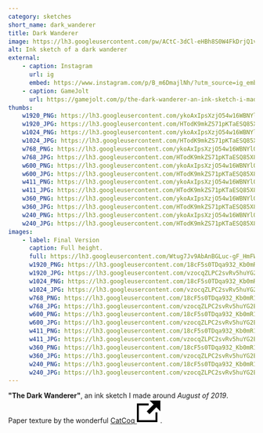 ```yaml
---
category: sketches
short_name: dark_wanderer
title: Dark Wanderer
image: https://lh3.googleusercontent.com/pw/ACtC-3dCl-eHBh8S0W4FkDrjQ1vIgWfLABoekgs2YavkEgEZapufuRT-92XvFNT5SE6LCAJIsH-zWZRTCC8domIOg4dPKJWSfVe6RbxQyiQYNlGFiZ9OaCY8TNNfmdMP4DBBRnBAAE6G2S_U0p-LfLFfzayL=w1200-h630-no?authuser=0
alt: Ink sketch of a dark wanderer
external:
    - caption: Instagram
      url: ig
      embed: https://www.instagram.com/p/B_m6DmajlNh/?utm_source=ig_embed&amp;utm_campaign=loading
    - caption: GameJolt
      url: https://gamejolt.com/p/the-dark-wanderer-an-ink-sketch-i-made-around-august-of-201-wy77v9jd
thumbs:
    w1920_PNG: https://lh3.googleusercontent.com/ykoAxIpsXzjO54w16WBNYlOBKqbm_bsKVItMW-o2OUyeI06K_3KfcK7KC6nDme3qiUxy1WziAyFoQjlWLrIIELMdLqubCrtme1-VvwqdefSN_QbjwEQd6YmMwe6qV6IxgOpWs4xt_g=w355
    w1920_JPG: https://lh3.googleusercontent.com/HTodK9mkZS71pKTaESQ85X8D1avsMcO1lJlmwayOKefRiBf9VcXYwZ7pNlG0EOO-JXaWtfCbaQCv-NaLersYSU7pOIH5zvbybmWzzL7KFuFlVFDgG6dAYnyJiIKPqHDB4clX541KUg=w355
    w1024_PNG: https://lh3.googleusercontent.com/ykoAxIpsXzjO54w16WBNYlOBKqbm_bsKVItMW-o2OUyeI06K_3KfcK7KC6nDme3qiUxy1WziAyFoQjlWLrIIELMdLqubCrtme1-VvwqdefSN_QbjwEQd6YmMwe6qV6IxgOpWs4xt_g=w284
    w1024_JPG: https://lh3.googleusercontent.com/HTodK9mkZS71pKTaESQ85X8D1avsMcO1lJlmwayOKefRiBf9VcXYwZ7pNlG0EOO-JXaWtfCbaQCv-NaLersYSU7pOIH5zvbybmWzzL7KFuFlVFDgG6dAYnyJiIKPqHDB4clX541KUg=w284
    w768_PNG: https://lh3.googleusercontent.com/ykoAxIpsXzjO54w16WBNYlOBKqbm_bsKVItMW-o2OUyeI06K_3KfcK7KC6nDme3qiUxy1WziAyFoQjlWLrIIELMdLqubCrtme1-VvwqdefSN_QbjwEQd6YmMwe6qV6IxgOpWs4xt_g=w213
    w768_JPG: https://lh3.googleusercontent.com/HTodK9mkZS71pKTaESQ85X8D1avsMcO1lJlmwayOKefRiBf9VcXYwZ7pNlG0EOO-JXaWtfCbaQCv-NaLersYSU7pOIH5zvbybmWzzL7KFuFlVFDgG6dAYnyJiIKPqHDB4clX541KUg=w213
    w600_PNG: https://lh3.googleusercontent.com/ykoAxIpsXzjO54w16WBNYlOBKqbm_bsKVItMW-o2OUyeI06K_3KfcK7KC6nDme3qiUxy1WziAyFoQjlWLrIIELMdLqubCrtme1-VvwqdefSN_QbjwEQd6YmMwe6qV6IxgOpWs4xt_g=w166
    w600_JPG: https://lh3.googleusercontent.com/HTodK9mkZS71pKTaESQ85X8D1avsMcO1lJlmwayOKefRiBf9VcXYwZ7pNlG0EOO-JXaWtfCbaQCv-NaLersYSU7pOIH5zvbybmWzzL7KFuFlVFDgG6dAYnyJiIKPqHDB4clX541KUg=w166
    w411_PNG: https://lh3.googleusercontent.com/ykoAxIpsXzjO54w16WBNYlOBKqbm_bsKVItMW-o2OUyeI06K_3KfcK7KC6nDme3qiUxy1WziAyFoQjlWLrIIELMdLqubCrtme1-VvwqdefSN_QbjwEQd6YmMwe6qV6IxgOpWs4xt_g=w114
    w411_JPG: https://lh3.googleusercontent.com/HTodK9mkZS71pKTaESQ85X8D1avsMcO1lJlmwayOKefRiBf9VcXYwZ7pNlG0EOO-JXaWtfCbaQCv-NaLersYSU7pOIH5zvbybmWzzL7KFuFlVFDgG6dAYnyJiIKPqHDB4clX541KUg=w114
    w360_PNG: https://lh3.googleusercontent.com/ykoAxIpsXzjO54w16WBNYlOBKqbm_bsKVItMW-o2OUyeI06K_3KfcK7KC6nDme3qiUxy1WziAyFoQjlWLrIIELMdLqubCrtme1-VvwqdefSN_QbjwEQd6YmMwe6qV6IxgOpWs4xt_g=w100
    w360_JPG: https://lh3.googleusercontent.com/HTodK9mkZS71pKTaESQ85X8D1avsMcO1lJlmwayOKefRiBf9VcXYwZ7pNlG0EOO-JXaWtfCbaQCv-NaLersYSU7pOIH5zvbybmWzzL7KFuFlVFDgG6dAYnyJiIKPqHDB4clX541KUg=w100
    w240_PNG: https://lh3.googleusercontent.com/ykoAxIpsXzjO54w16WBNYlOBKqbm_bsKVItMW-o2OUyeI06K_3KfcK7KC6nDme3qiUxy1WziAyFoQjlWLrIIELMdLqubCrtme1-VvwqdefSN_QbjwEQd6YmMwe6qV6IxgOpWs4xt_g=w66
    w240_JPG: https://lh3.googleusercontent.com/HTodK9mkZS71pKTaESQ85X8D1avsMcO1lJlmwayOKefRiBf9VcXYwZ7pNlG0EOO-JXaWtfCbaQCv-NaLersYSU7pOIH5zvbybmWzzL7KFuFlVFDgG6dAYnyJiIKPqHDB4clX541KUg=w66
images:
    - label: Final Version
      caption: Full height.
      full: https://lh3.googleusercontent.com/Wtug7Jv9AbAnBGLuc-gF_HmFWmF1LOu6i_siBDywDHyUQ01W_dGSRe9rvotCCGoznBtk3eDO7UIu72CQYdmX0VjEANpDrBx2ggnwGfKJm68Hif_nXchPxcx_Xz-ZZ9--vd0kSzPneg=w1080-h1080
      w1920_PNG: https://lh3.googleusercontent.com/18cF5s0TDqa932_Kb0mR15yuu_ygH2gjpRrQA-v-dh4uVWJQ4-_mYgpCGByJoGwHo4Gu_3mENqZAIjzQnpW2XiOeZ0Z9z5MJEMtM1FcXw7pE5bLlqjfLv99p_g3cTub64Vuf41U_wA=w850
      w1920_JPG: https://lh3.googleusercontent.com/vzocqZLPC2svRv5huYG2ESWN981IR_R-0p37q0kyMl9p-tNLkn5zdQ29VA7loSf_2k9Dk0h0V1yPDoIdjByYbh_USgUY3OtKJJlCaVkh4PPoi0VrNITiFdE_jgOHFikB3dDQtKA2ew=w850
      w1024_PNG: https://lh3.googleusercontent.com/18cF5s0TDqa932_Kb0mR15yuu_ygH2gjpRrQA-v-dh4uVWJQ4-_mYgpCGByJoGwHo4Gu_3mENqZAIjzQnpW2XiOeZ0Z9z5MJEMtM1FcXw7pE5bLlqjfLv99p_g3cTub64Vuf41U_wA=w711
      w1024_JPG: https://lh3.googleusercontent.com/vzocqZLPC2svRv5huYG2ESWN981IR_R-0p37q0kyMl9p-tNLkn5zdQ29VA7loSf_2k9Dk0h0V1yPDoIdjByYbh_USgUY3OtKJJlCaVkh4PPoi0VrNITiFdE_jgOHFikB3dDQtKA2ew=w711
      w768_PNG: https://lh3.googleusercontent.com/18cF5s0TDqa932_Kb0mR15yuu_ygH2gjpRrQA-v-dh4uVWJQ4-_mYgpCGByJoGwHo4Gu_3mENqZAIjzQnpW2XiOeZ0Z9z5MJEMtM1FcXw7pE5bLlqjfLv99p_g3cTub64Vuf41U_wA=w533
      w768_JPG: https://lh3.googleusercontent.com/vzocqZLPC2svRv5huYG2ESWN981IR_R-0p37q0kyMl9p-tNLkn5zdQ29VA7loSf_2k9Dk0h0V1yPDoIdjByYbh_USgUY3OtKJJlCaVkh4PPoi0VrNITiFdE_jgOHFikB3dDQtKA2ew=w533
      w600_PNG: https://lh3.googleusercontent.com/18cF5s0TDqa932_Kb0mR15yuu_ygH2gjpRrQA-v-dh4uVWJQ4-_mYgpCGByJoGwHo4Gu_3mENqZAIjzQnpW2XiOeZ0Z9z5MJEMtM1FcXw7pE5bLlqjfLv99p_g3cTub64Vuf41U_wA=w416
      w600_JPG: https://lh3.googleusercontent.com/vzocqZLPC2svRv5huYG2ESWN981IR_R-0p37q0kyMl9p-tNLkn5zdQ29VA7loSf_2k9Dk0h0V1yPDoIdjByYbh_USgUY3OtKJJlCaVkh4PPoi0VrNITiFdE_jgOHFikB3dDQtKA2ew=w416
      w411_PNG: https://lh3.googleusercontent.com/18cF5s0TDqa932_Kb0mR15yuu_ygH2gjpRrQA-v-dh4uVWJQ4-_mYgpCGByJoGwHo4Gu_3mENqZAIjzQnpW2XiOeZ0Z9z5MJEMtM1FcXw7pE5bLlqjfLv99p_g3cTub64Vuf41U_wA=w285
      w411_JPG: https://lh3.googleusercontent.com/vzocqZLPC2svRv5huYG2ESWN981IR_R-0p37q0kyMl9p-tNLkn5zdQ29VA7loSf_2k9Dk0h0V1yPDoIdjByYbh_USgUY3OtKJJlCaVkh4PPoi0VrNITiFdE_jgOHFikB3dDQtKA2ew=w285
      w360_PNG: https://lh3.googleusercontent.com/18cF5s0TDqa932_Kb0mR15yuu_ygH2gjpRrQA-v-dh4uVWJQ4-_mYgpCGByJoGwHo4Gu_3mENqZAIjzQnpW2XiOeZ0Z9z5MJEMtM1FcXw7pE5bLlqjfLv99p_g3cTub64Vuf41U_wA=w250
      w360_JPG: https://lh3.googleusercontent.com/vzocqZLPC2svRv5huYG2ESWN981IR_R-0p37q0kyMl9p-tNLkn5zdQ29VA7loSf_2k9Dk0h0V1yPDoIdjByYbh_USgUY3OtKJJlCaVkh4PPoi0VrNITiFdE_jgOHFikB3dDQtKA2ew=w250
      w240_PNG: https://lh3.googleusercontent.com/18cF5s0TDqa932_Kb0mR15yuu_ygH2gjpRrQA-v-dh4uVWJQ4-_mYgpCGByJoGwHo4Gu_3mENqZAIjzQnpW2XiOeZ0Z9z5MJEMtM1FcXw7pE5bLlqjfLv99p_g3cTub64Vuf41U_wA=w166
      w240_JPG: https://lh3.googleusercontent.com/vzocqZLPC2svRv5huYG2ESWN981IR_R-0p37q0kyMl9p-tNLkn5zdQ29VA7loSf_2k9Dk0h0V1yPDoIdjByYbh_USgUY3OtKJJlCaVkh4PPoi0VrNITiFdE_jgOHFikB3dDQtKA2ew=w166
---
```


**"The Dark Wanderer"**, an ink sketch I made around *August of 2019*.  
Paper texture by the wonderful [CatCoq <img src="/assets/images/icons/external.svg" alt="External Link" class="external-icon">](https://www.instagram.com/catcoq/).
